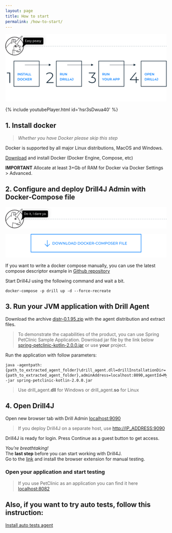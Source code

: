 ```yaml
---
layout: page
title: How to start
permalink: /how-to-start/
---
```


![image](/assets/img/d4j_img_install_steps.png)

{% include youtubePlayer.html id='hsr3sDwua40' %}

## 1. Install docker 
> _Whether you have Docker please skip this step_

Docker is supported by all major Linux distributions, MacOS and Windows.

[Download](https://www.docker.com/community-edition) and install Docker (Docker Engine, Compose, etc) 


**IMPORTANT** Allocate at least 3+Gb of RAM for Docker via Docker Settings > Advanced. 

## 2. Configure and deploy Drill4J Admin with Docker-Compose file

![image](/assets/img/d4j_img_download_docker_1.png)
<p><a href="/assets/files/docker-compose.yml" download><img src="/assets/img/d4j_img_download_docker_2.png" alt="image" /></a></p>


If you want to write a docker compose manually, you can use the latest compose descriptor example in [Github repository](https://github.com/Drill4J/drill4j.github.io/blob/master/assets/files/docker-compose.yml)

Start Drill4J using the following command and wait a bit.
```console
docker-compose -p drill up -d --force-recreate
```

## 3. Run your JVM application with Drill Agent

Download the archive [distr-0.1.95.zip](https://github.com/Drill4J/drill4j.github.io/files/3411352/distr-0.1.95.zip) with the agent distribution
and extract files.

>To demonstrate the capabilities of the product, you can use Spring PetClinic Sample Application.
>Download jar file by the link below [spring-petclinic-kotlin-2.0.0.jar](/assets/files/spring-petclinic-kotlin-2.0.0.jar)
>or use **your** project.


Run the application with follow parameters:
```console
java -agentpath:{path_to_extracted_agent_folder}\drill_agent.dll=drillInstallationDir={path_to_extracted_agent_folder},adminAddress=localhost:8090,agentId=MyIncredibleAgent -jar spring-petclinic-kotlin-2.0.0.jar  

```
> Use drill_agent.**dll** for Windows or drill_agent.**so** for Linux

## 4. Open Drill4J
Open new browser tab with Drill Admin [localhost:9090](http://localhost:9090)
>If you deploy Drill4J on a separate host, use [http://IP_ADDRESS:9090](http://IP_ADDRESS:9090) 
 
Drill4J is ready for login. Press Continue as a guest button to get access.

_You're breathtaking!_  
The **last step** before you can start working with Drill4J.  
Go to the [link](https://chrome.google.com/webstore/detail/drill4j-browser-extension/lhlkfdlgddnmbhhlcopcliflikibeplm?hl=ru) and install the browser extension for manual testing.
  
### Open your application and start testing   
> If you use PetClinic as an application you can find it here [localhost:8082](http://localhost:8082)


## Also, if you want to try auto tests, follow this instruction:
[Install auto tests agent](/auto-tests-agent-guide/)

